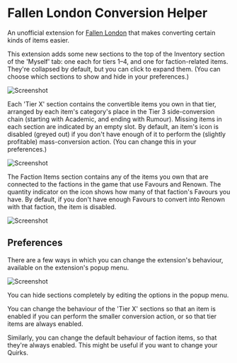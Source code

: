 # Fallen London Conversion Helper

An unofficial extension for [Fallen London](http://fallenlondon.storynexus.com/) that makes converting certain kinds of items easier.

This extension adds some new sections to the top of the Inventory section of the 'Myself' tab: one each for tiers 1–4, and one for faction-related items. They're collapsed by default, but you can click to expand them. (You can choose which sections to show and hide in your preferences.)

![Screenshot](https://i.imgur.com/hOAaSVm.png)

Each 'Tier X' section contains the convertible items you own in that tier,
arranged by each item's category's place in the Tier 3 side-conversion chain (starting with Academic, and ending with Rumour). Missing items in each section are indicated by an empty slot.
By default, an item's icon is disabled (greyed out) if you don't have enough of it to perform the (slightly profitable) mass-conversion action. (You can change this in your preferences.)

![Screenshot](https://i.imgur.com/TprSfaJ.png)

The Faction Items section contains any of the items you own that are connected to the factions in the game that use Favours and Renown. The quantity indicator on the icon shows how many of that faction's Favours you have. By default, if you don't have enough Favours to convert into Renown with that faction, the item is disabled.

![Screenshot](https://i.imgur.com/ZKGmRnQ.png)

## Preferences

There are a few ways in which you can change the extension's behaviour, available on the extension's popup menu.

![Screenshot](https://i.imgur.com/lB5Jd9n.png)

You can hide sections completely by editing the options in the popup menu.

You can change the behaviour of the 'Tier X' sections so that an item is enabled if you can perform the smaller conversion action, or so that tier items are always enabled.

Similarly, you can change the default behaviour of faction items, so that they're always enabled. This might be useful if you want to change your Quirks.
